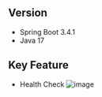 ## Version
- Spring Boot 3.4.1
- Java 17

## Key Feature
- Health Check
![image](https://github.com/user-attachments/assets/ceb39282-f30b-4c0c-bea3-6df9dbc5706a)